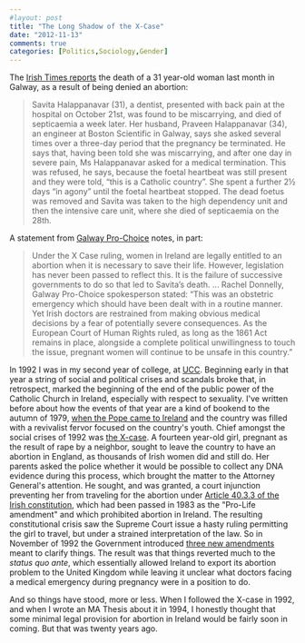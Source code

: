 ```yaml
---
#layout: post
title: "The Long Shadow of the X-Case"
date: "2012-11-13"
comments: true
categories: [Politics,Sociology,Gender] 
---
```


The [Irish Times reports](http://www.irishtimes.com/newspaper/frontpage/2012/1114/1224326575203.html) the death of a 31 year-old woman last month in Galway, as a result of being denied an abortion:

> Savita Halappanavar (31), a dentist, presented with back pain at the hospital on October 21st, was found to be miscarrying, and died of septicaemia a week later. Her husband, Praveen Halappanavar (34), an engineer at Boston Scientific in Galway, says she asked several times over a three-day period that the pregnancy be terminated. He says that, having been told she was miscarrying, and after one day in severe pain, Ms Halappanavar asked for a medical termination. This was refused, he says, because the foetal heartbeat was still present and they were told, “this is a Catholic country”. She spent a further 2½ days “in agony” until the foetal heartbeat stopped. The dead foetus was removed and Savita was taken to the high dependency unit and then the intensive care unit, where she died of septicaemia on the 28th.

A statement from [Galway Pro-Choice](http://sharrowshadow.wordpress.com/2012/11/14/galway-pro-choice-statement-re-the-death-of-savita-praveen/) notes, in part:

> Under the X Case ruling, women in Ireland are legally entitled to an abortion when it is necessary to save their life. However, legislation has never been passed to reflect this. It is the failure of successive governments to do so that led to Savita’s death. ... Rachel Donnelly, Galway Pro-Choice spokesperson stated: “This was an obstetric emergency which should have been dealt with in a routine manner. Yet Irish doctors are restrained from making obvious medical decisions by a fear of potentially severe consequences. As the European Court of Human Rights ruled, as long as the 1861 Act remains in place, alongside a complete political unwillingness to touch the issue, pregnant women will continue to be unsafe in this country.”

In 1992 I was in my second year of college, at [UCC](http://ucc.ie). Beginning early in that year a string of social and political crises and scandals broke that, in retrospect, marked the beginning of the end of the public power of the Catholic Church in Ireland, especially with respect to sexuality. I've written before about how the events of that year are a kind of bookend to the autumn of 1979, [when the Pope came to Ireland](http://kieranhealy.org/blog/archives/2005/04/02/when-the-pope-came-to-ireland/) and the country was filled with a revivalist fervor focused on the country's youth. Chief amongst the social crises of 1992 was [the X-case](http://en.wikipedia.org/wiki/Attorney_General_v._X). A fourteen year-old girl, pregnant as the result of rape by a neighbor, sought to leave the country to have an abortion in England, as thousands of Irish women did and still do. Her parents asked the police whether it would be possible to collect any DNA evidence during this process, which brought the matter to the Attorney General's attention. He sought, and was granted, a court injunction preventing her from traveling for the abortion under [Article 40.3.3 of the Irish constitution](http://en.wikipedia.org/wiki/Eighth_Amendment_of_the_Constitution_of_Ireland), which had been passed in 1983 as the "Pro-Life amendment" and which prohibited abortion in Ireland. The resulting constitutional crisis saw the Supreme Court issue a hasty ruling permitting the girl to travel, but under a strained interpretation of the law. So in November of 1992 the Government introduced [three new amendments](http://en.wikipedia.org/wiki/Irish_constitutional_referendum,_November_1992) meant to clarify things. The result was that things reverted much to the *status quo ante*, which essentially allowed Ireland to export its abortion problem to the United Kingdom while leaving it unclear what doctors facing a medical emergency during pregnancy were in a position to do. 

And so things have stood, more or less. When I followed the X-case in 1992, and when I wrote an MA Thesis about it in 1994, I honestly thought that some minimal legal provision for abortion in Ireland would be fairly soon in coming. But that was twenty years ago. 
